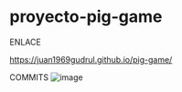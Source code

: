 # proyecto-pig-game
ENLACE

 https://juan1969gudrul.github.io/pig-game/



COMMITS
![image](https://github.com/user-attachments/assets/e91d9895-ca1f-40e8-b341-1c7124a50715)




